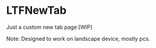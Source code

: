# LTFNewTab
Just a custom new tab page [WIP]

Note: Designed to work on landscape device, mostly pcs.
